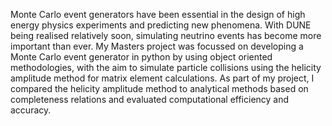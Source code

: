 
Monte Carlo event generators have been essential in the design of high energy physics experiments and predicting new phenomena. With DUNE being realised relatively soon, simulating neutrino events has become more important than ever. My Masters project was focussed on developing a Monte Carlo event generator in python by using object oriented methodologies, with the aim to simulate particle collisions using the helicity amplitude method for matrix element calculations. As part of my project, I compared the helicity amplitude method to analytical methods based on completeness relations and evaluated computational efficiency and accuracy. 

